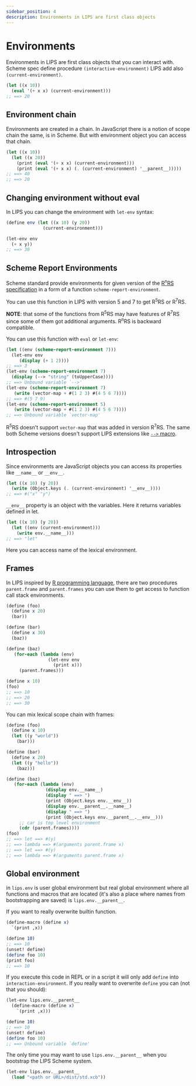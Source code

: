 ```yaml
---
sidebar_position: 4
description: Environments in LIPS are first class objects
---
```


# Environments

Environments in LIPS are first class objects that you can interact with.
Scheme spec define procedure `(interactive-environment)` LIPS add also `(current-environment)`.


```scheme
(let ((x 10))
  (eval '(+ x x) (current-environment)))
;; ==> 20
```

## Environment chain

Environments are created in a chain. In JavaScript there is a notion of scope chain the same,
is in Scheme. But with environment object you can access that chain.

```scheme
(let ((x 10))
  (let ((x 20))
    (print (eval '(+ x x) (current-environment)))
    (print (eval '(+ x x) (. (current-environment) '__parent__)))))
;; ==> 40
;; ==> 20
```

## Changing environment without eval

In LIPS you can change the environment with `let-env` syntax:

```scheme
(define env (let ((x 10) (y 20))
              (current-environment)))

(let-env env
  (+ x y))
;; ==> 30
```

## Scheme Report Environments
Scheme standard provide environments for given version of the [R<sup>n</sup>RS
specification](/docs/scheme-intro/what-is-lisp#standards) in a form of a function
`scheme-report-environment`.

You can use this function in LIPS with version 5 and 7 to get R<sup>5</sup>RS or R<sup>7</sup>RS.

**NOTE**: that some of the functions from R<sup>5</sup>RS may have features of R<sup>7</sup>RS since
some of them got additional arguments. R<sup>n</sup>RS is backward compatible.

You can use this function with `eval` or `let-env`:

```scheme
(let ((env (scheme-report-environment 7)))
  (let-env env
     (display (+ 1 2))))
;; ==> 3
(let-env (scheme-report-environment 7)
  (display (--> "string" (toUpperCase))))
;; ==> Unbound variable `-->'
(let-env (scheme-report-environment 7)
   (write (vector-map + #(1 2 3) #(4 5 6 7))))
;; ==> #(5 7 9)
(let-env (scheme-report-environment 5)
   (write (vector-map + #(1 2 3) #(4 5 6 7))))
;; ==> Unbound variable `vector-map'
```

R<sup>5</sup>RS doesn't support `vector-map` that was added in version R<sup>7</sup>RS. The same
both Scheme versions doesn't support LIPS extensions like [`-->`
macro](/docs/lips/intro#helper-macros-and-functions).

## Introspection

Since environments are JavaScript objects you can access its properties like `__name__` or `__env__`.

```scheme
(let ((x 10) (y 20))
  (write (Object.keys (. (current-environment) '__env__))))
;; ==> #("x" "y")
```

`__env__` property is an object with the variables. Here it returns variables defined in let.

```scheme
(let ((x 10) (y 20))
  (let ((env (current-environment)))
    (write env.__name__)))
;; ==> "let"
```

Here you can access name of the lexical environment.

## Frames

In LIPS inspired by [R programming language](http://adv-r.had.co.nz/Environments.html), there are
two procedures `parent.frame` and `parent.frames` you can use them to get access to function
call stack environments.

```scheme
(define (foo)
  (define x 20)
  (bar))

(define (bar)
  (define x 30)
  (baz))

(define (baz)
   (for-each (lambda (env)
                (let-env env
                  (print x)))
     (parent.frames)))

(define x 10)
(foo)
;; ==> 10
;; ==> 20
;; ==> 30
```

You can mix lexical scope chain with frames:

```scheme
(define (foo)
  (define x 10)
  (let ((y "world"))
    (bar)))

(define (bar)
  (define x 20)
  (let ((y "hello"))
    (baz)))

(define (baz)
   (for-each (lambda (env)
               (display env.__name__)
               (display " ==> ")
               (print (Object.keys env.__env__))
               (display env.__parent__.__name__)
               (display " ==> ")
               (print (Object.keys env.__parent__.__env__)))
     ;; car is top level environment
     (cdr (parent.frames))))
(foo)
;; ==> let ==> #(y)
;; ==> lambda ==> #(arguments parent.frame x)
;; ==> let ==> #(y)
;; ==> lambda ==> #(arguments parent.frame x)
```

## Global environment

in `lips.env` is user global environment but real global environment where all functions and macros that are
located (it's also a place where names from bootstrapping are saved) is `lips.env.__parent__`.

If you want to really overwrite builtin function.

```scheme
(define-macro (define x)
  `(print ,x))

(define 10)
;; ==> 10
(unset! define)
(define foo 10)
(print foo)
;; ==> 10
```

If you execute this code in REPL or in a script it will only add `define` into `interaction-environment`.
If you really want to overwrite `define` you can (not that you should):

```scheme
(let-env lips.env.__parent__
  (define-macro (define x)
    `(print ,x)))

(define 10)
;; ==> 10
(unset! define)
(define foo 10)
;; ==> Unbound variable `define'
```

The only time you may want to use `lips.env.__parent__` when you bootstrap the LIPS Scheme system.

```scheme
(let-env lips.env.__parent__
  (load "<path or URL>/dist/std.xcb"))
```

